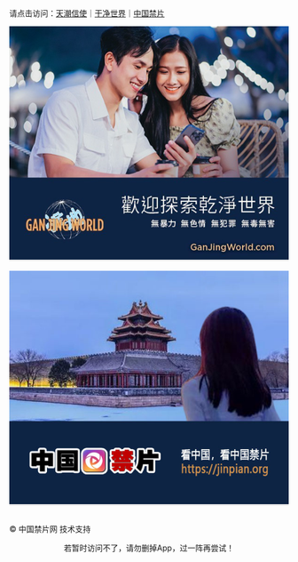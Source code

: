 <br>
<div id="home"></div>
<br>

请点击访问：<span><a href="https://tc.a999.store">天潮信使</a>｜<span><a href="https://g.a999.store">干净世界</a>｜<span><a href="https://jp.a999.store/" target="_self">中国禁片</a></span>
<div style="width:100%;background-color:#eee;"><a href="https://g.a999.store" target="_self"><img src="https://github.com/JohnChen201502/jinpian/blob/master/git-ganjing.jpg?raw=true"/></a></div>
</br>

<div style="width:100%;background-color:#eee;"><a href="https://jp.a999.store/" target="_self"><img src="https://github.com/JohnChen201502/jinpian/blob/master/git-jinpian.jpg?raw=true"/></a></div>

</br>

© 中国禁片网 技术支持

<p align="center">若暂时访问不了，请勿删掉App，过一阵再尝试！</p>

